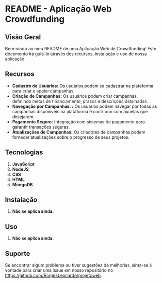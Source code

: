 # README - Aplicação Web Crowdfunding

## Visão Geral
Bem-vindo ao meu README de uma Aplicação Web de Crowdfunding! Este documento irá guiá-lo através dos recursos, instalação e uso de nossa aplicação.

## Recursos
- **Cadastro de Usuários:** Os usuários podem se cadastrar na plataforma para criar e apoiar campanhas.
- **Criação de Campanhas:** Os usuários podem criar campanhas, definindo metas de financiamento, prazos e descrições detalhadas.
- **Navegação por Campanhas: :** Os usuários podem navegar por todas as campanhas disponíveis na plataforma e contribuir com aquelas que desejarem.
- **Pagamento Seguro:** Integração com sistemas de pagamento para garantir transações seguras.
- **Atualizações de Campanhas:** Os criadores de campanhas podem fornecer atualizações sobre o progresso de seus projetos.

## Tecnologias
1. **JavaScript** 
2. **NodeJS**
3. **CSS**
4. **HTML**
5. **MongoDB**

## Instalação
1. **Não se aplica ainda.** 

## Uso
1. **Não se aplica ainda.** 

## Suporte
Se encontrar algum problema ou tiver sugestões de melhorias, sinta-se à vontade para criar uma issue em nosso repositório no https://github.com/BorgesLeonardo/projetoweb.
